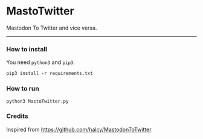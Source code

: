 # MastoTwitter

Mastodon To Twitter and vice versa.

---

### How to install

You need `python3` and `pip3`.

	pip3 install -r requirements.txt


### How to run

	python3 MastoTwitter.py

### Credits

Inspired from https://github.com/halcy/MastodonToTwitter
